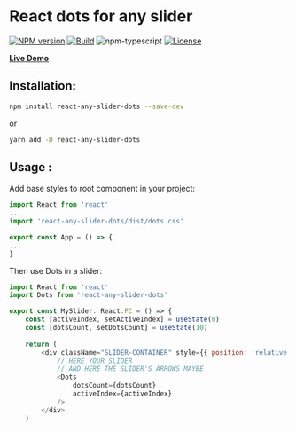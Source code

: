 #  React dots for any slider

[![NPM version][npm-image]][npm-url]
[![Build][github-build]][github-build-url]
![npm-typescript]
[![License][github-license]][github-license-url]


[**Live Demo**](https://sckottjackson.github.io/react-any-slider-dots/)

## Installation:

```bash
npm install react-any-slider-dots --save-dev
```

or

```bash
yarn add -D react-any-slider-dots
```

## Usage :

Add base styles to root component in your project:

```js
import React from 'react'
...
import 'react-any-slider-dots/dist/dots.css'

export const App = () => {
...
}
```

Then use Dots in a slider:
```js
import React from 'react'
import Dots from 'react-any-slider-dots'

export const MySlider: React.FC = () => {
    const [activeIndex, setActiveIndex] = useState(0)
    const [dotsCount, setDotsCount] = useState(10)
    
    return (
        <div className="SLIDER-CONTAINER" style={{ position: 'relative' }}>
            // HERE YOUR SLIDER
            // AND HERE THE SLIDER'S ARROWS MAYBE
            <Dots
                dotsCount={dotsCount}
                activeIndex={activeIndex}
            />
        </div>
    )
```

[npm-url]: https://www.npmjs.com/package/react-any-slider-dots
[npm-image]: https://img.shields.io/npm/v/react-any-slider-dots
[github-license]: https://img.shields.io/github/license/SckottJackson/react-any-slider-dots
[github-license-url]: https://github.com/SckottJackson/react-any-slider-dots/blob/main/LICENSE
[github-build]: https://github.com/SckottJackson/react-any-slider-dots/actions/workflows/publish.yml/badge.svg
[github-build-url]: https://github.com/SckottJackson/react-any-slider-dots/actions/workflows/publish.yml/badge.svg
[npm-typescript]: https://img.shields.io/npm/types/react-any-slider-dots